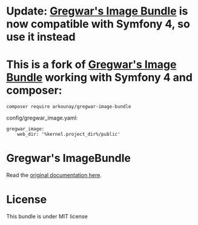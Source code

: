 Update: [Gregwar's Image Bundle](https://github.com/Gregwar/ImageBundle) is now compatible with Symfony 4, so use it instead
=====================

# This is a fork of [Gregwar's Image Bundle](https://github.com/Gregwar/ImageBundle) working with Symfony 4 and composer:

    composer require arkounay/gregwar-image-bundle

config/gregwar_image.yaml:

    gregwar_image:
        web_dir: '%kernel.project_dir%/public'


Gregwar's ImageBundle
=====================

Read the [original documentation here](https://github.com/Gregwar/ImageBundle).

License
=======

This bundle is under MIT license

